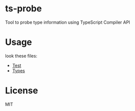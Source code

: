 ts-probe
========

Tool to probe type information using TypeScript Compiler API

# Usage

look these files:  

- [Test](https://github.com/uneco/ts-probe/blob/master/tests/index.test.ts)
- [Types](https://github.com/uneco/ts-probe/blob/master/lib/index.d.ts)

# License

MIT
